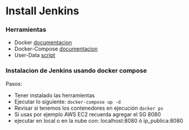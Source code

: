 # Install Jenkins

### Herramientas
- Docker [documentacion](https://docs.docker.com/engine/install/)
- Docker-Compose [documentacion](https://docs.docker.com/compose/install/)
- User-Data [script](user-data-docker.sh)

### Instalacion de Jenkins usando docker compose

Pasos:
- Tener instalado las herramientas
- Ejecutar lo siguiente: `docker-compose up -d`
- Revisar si tenemos los contenedores en ejecución `docker ps`
- Si usas por ejemplo AWS EC2 recuerda agregar el SG 8080
- ejecutar en local o en la nube con: localhost:8080 ò ip_publica:8080


